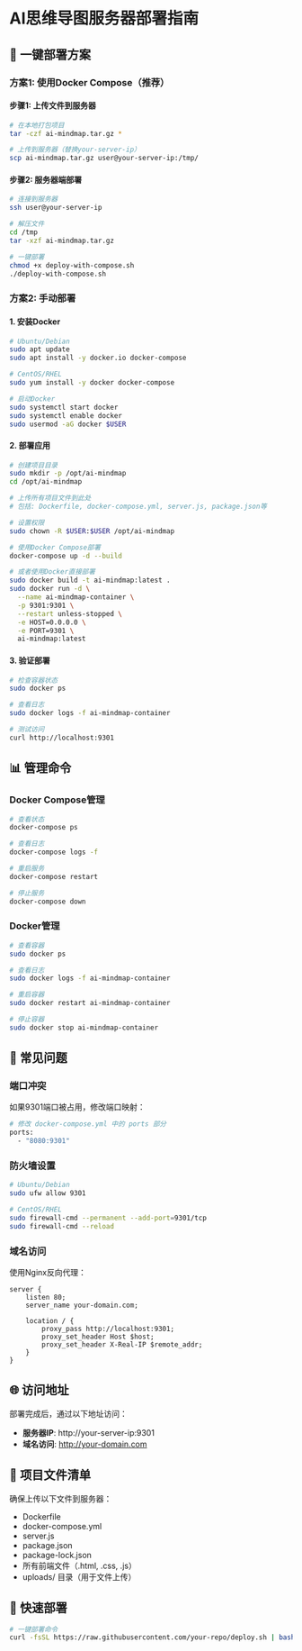 # AI思维导图服务器部署指南

## 🚀 一键部署方案

### 方案1: 使用Docker Compose（推荐）

#### 步骤1: 上传文件到服务器
```bash
# 在本地打包项目
tar -czf ai-mindmap.tar.gz *

# 上传到服务器（替换your-server-ip）
scp ai-mindmap.tar.gz user@your-server-ip:/tmp/
```

#### 步骤2: 服务器端部署
```bash
# 连接到服务器
ssh user@your-server-ip

# 解压文件
cd /tmp
tar -xzf ai-mindmap.tar.gz

# 一键部署
chmod +x deploy-with-compose.sh
./deploy-with-compose.sh
```

### 方案2: 手动部署

#### 1. 安装Docker
```bash
# Ubuntu/Debian
sudo apt update
sudo apt install -y docker.io docker-compose

# CentOS/RHEL
sudo yum install -y docker docker-compose

# 启动Docker
sudo systemctl start docker
sudo systemctl enable docker
sudo usermod -aG docker $USER
```

#### 2. 部署应用
```bash
# 创建项目目录
sudo mkdir -p /opt/ai-mindmap
cd /opt/ai-mindmap

# 上传所有项目文件到此处
# 包括: Dockerfile, docker-compose.yml, server.js, package.json等

# 设置权限
sudo chown -R $USER:$USER /opt/ai-mindmap

# 使用Docker Compose部署
docker-compose up -d --build

# 或者使用Docker直接部署
sudo docker build -t ai-mindmap:latest .
sudo docker run -d \
  --name ai-mindmap-container \
  -p 9301:9301 \
  --restart unless-stopped \
  -e HOST=0.0.0.0 \
  -e PORT=9301 \
  ai-mindmap:latest
```

#### 3. 验证部署
```bash
# 检查容器状态
sudo docker ps

# 查看日志
sudo docker logs -f ai-mindmap-container

# 测试访问
curl http://localhost:9301
```

## 📊 管理命令

### Docker Compose管理
```bash
# 查看状态
docker-compose ps

# 查看日志
docker-compose logs -f

# 重启服务
docker-compose restart

# 停止服务
docker-compose down
```

### Docker管理
```bash
# 查看容器
sudo docker ps

# 查看日志
sudo docker logs -f ai-mindmap-container

# 重启容器
sudo docker restart ai-mindmap-container

# 停止容器
sudo docker stop ai-mindmap-container
```

## 🔧 常见问题

### 端口冲突
如果9301端口被占用，修改端口映射：
```bash
# 修改 docker-compose.yml 中的 ports 部分
ports:
  - "8080:9301"
```

### 防火墙设置
```bash
# Ubuntu/Debian
sudo ufw allow 9301

# CentOS/RHEL
sudo firewall-cmd --permanent --add-port=9301/tcp
sudo firewall-cmd --reload
```

### 域名访问
使用Nginx反向代理：
```nginx
server {
    listen 80;
    server_name your-domain.com;
    
    location / {
        proxy_pass http://localhost:9301;
        proxy_set_header Host $host;
        proxy_set_header X-Real-IP $remote_addr;
    }
}
```

## 🌐 访问地址
部署完成后，通过以下地址访问：
- **服务器IP**: http://your-server-ip:9301
- **域名访问**: http://your-domain.com

## 📁 项目文件清单
确保上传以下文件到服务器：
- Dockerfile
- docker-compose.yml
- server.js
- package.json
- package-lock.json
- 所有前端文件（.html, .css, .js）
- uploads/ 目录（用于文件上传）

## 🚀 快速部署
```bash
# 一键部署命令
curl -fsSL https://raw.githubusercontent.com/your-repo/deploy.sh | bash
```